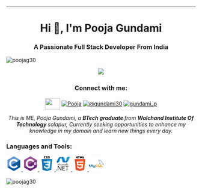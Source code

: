 

<!--
**Poojag30/poojag30** is a ✨ _special_ ✨ repository because its `README.md` (this file) appears on your GitHub profile.

Here are some ideas to get you started:

- 🔭 I’m currently working on ...
- 🌱 I’m currently learning ...
- 👯 I’m looking to collaborate on ...
- 🤔 I’m looking for help with ...
- 💬 Ask me about ...
- 📫 How to reach me: ...
-😄 Pronouns: ...
- ⚡ Fun fact: ...
-->

<hr>
<h1 align="center">Hi 👋, I'm Pooja Gundami</h1>
<h3 align="center">A Passionate <b>Full Stack Developer</b> From India</h3>

<p align="center">
  <p align="left"> <img src="https://komarev.com/ghpvc/?username=poojag30&label=Profile%20views&color=0e75b6&style=flat" alt="poojag30" /> </p>
<div id="header" align="center">
  <img src="https://media.giphy.com/media/rsUGLKwgSvSxmq1VrZ/giphy.gif" width="300"/>
</div>
</p>
<h3 align="center">Connect with me:</h3>
<p align="center">
<a href = "mailto: poojagundami@gmail.com"><img align="center" src="https://simpleicons.org/icons/gmail.svg" height="30" width="40" /></a>
<a href="https://www.linkedin.com/in/pooja-gundami/" target="blank"><img align="center" src="https://cdn.jsdelivr.net/npm/simple-icons@3.0.1/icons/linkedin.svg" alt="Pooja" height="30" width="40" /></a>
<a href="https://www.hackerrank.com/@gundami30" target="blank"><img align="center" src="https://cdn.jsdelivr.net/npm/simple-icons@3.0.1/icons/hackerrank.svg" alt="@gundami30" height="30" width="40" /></a>
<a href="https://leetcode.com/gundami_p/" target="blank"><img align="center" src="https://cdn.jsdelivr.net/npm/simple-icons@3.0.1/icons/leetcode.svg" alt="gundami_p" height="30" width="40" /></a>

</p>
<p align="center">
  <em>
    This is ME, Pooja Gundami, a <b>BTech graduate </b>from <b>Walchand Institute Of Technology </b>solapur, </a> Currently seeking opportunities to enhance my knowledge in my domain and learn new things every day.<br>
  </em> 
  
</p>

<h3 align="left">Languages and Tools:</h3>
<p align="left"> <a href="https://www.cprogramming.com/" target="_blank" rel="noreferrer"> <img src="https://raw.githubusercontent.com/devicons/devicon/master/icons/c/c-original.svg" alt="c" width="40" height="40"/> </a> <a href="https://www.w3schools.com/cs/" target="_blank" rel="noreferrer"> <img src="https://raw.githubusercontent.com/devicons/devicon/master/icons/csharp/csharp-original.svg" alt="csharp" width="40" height="40"/> </a> <a href="https://www.w3schools.com/css/" target="_blank" rel="noreferrer"> <img src="https://raw.githubusercontent.com/devicons/devicon/master/icons/css3/css3-original-wordmark.svg" alt="css3" width="40" height="40"/> </a> <a href="https://dotnet.microsoft.com/" target="_blank" rel="noreferrer"> <img src="https://raw.githubusercontent.com/devicons/devicon/master/icons/dot-net/dot-net-original-wordmark.svg" alt="dotnet" width="40" height="40"/> </a> <a href="https://www.w3.org/html/" target="_blank" rel="noreferrer"> <img src="https://raw.githubusercontent.com/devicons/devicon/master/icons/html5/html5-original-wordmark.svg" alt="html5" width="40" height="40"/> </a> <a href="https://www.mysql.com/" target="_blank" rel="noreferrer"> <img src="https://raw.githubusercontent.com/devicons/devicon/master/icons/mysql/mysql-original-wordmark.svg" alt="mysql" width="40" height="40"/> </a> </p>

<p><img align="center" src="https://github-readme-stats.vercel.app/api/top-langs?username=poojag30&show_icons=true&locale=en&layout=compact" alt="poojag30" /></p>
 
 
 



